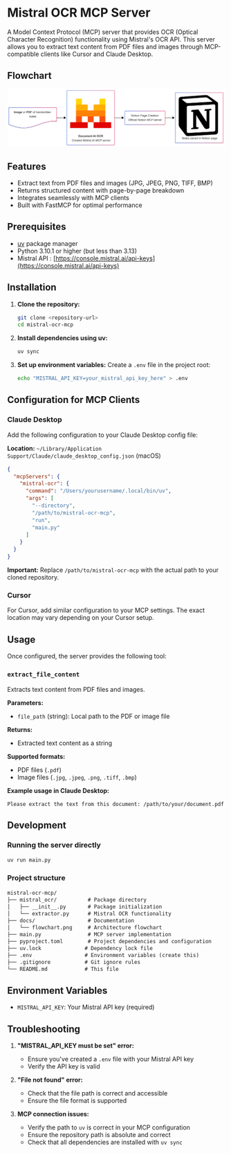 # Mistral OCR MCP Server

A Model Context Protocol (MCP) server that provides OCR (Optical Character Recognition) functionality using Mistral's OCR API. This server allows you to extract text content from PDF files and images through MCP-compatible clients like Cursor and Claude Desktop.

## Flowchart

![flow](docs/flowchart.png)

## Features

- Extract text from PDF files and images (JPG, JPEG, PNG, TIFF, BMP)
- Returns structured content with page-by-page breakdown
- Integrates seamlessly with MCP clients
- Built with FastMCP for optimal performance

## Prerequisites

- [uv](https://docs.astral.sh/uv/) package manager
- Python 3.10.1 or higher (but less than 3.13)
- Mistral API : [https://console.mistral.ai/api-keys](https://console.mistral.ai/api-keys)

## Installation

1. **Clone the repository:**
   ```bash
   git clone <repository-url>
   cd mistral-ocr-mcp
   ```

2. **Install dependencies using uv:**
   ```bash
   uv sync
   ```

3. **Set up environment variables:**
   Create a `.env` file in the project root:
   ```bash
   echo "MISTRAL_API_KEY=your_mistral_api_key_here" > .env
   ```

## Configuration for MCP Clients

### Claude Desktop

Add the following configuration to your Claude Desktop config file:

**Location:** `~/Library/Application Support/Claude/claude_desktop_config.json` (macOS)

```json
{
  "mcpServers": {
    "mistral-ocr": {
      "command": "/Users/yourusername/.local/bin/uv",
      "args": [
        "--directory",
        "/path/to/mistral-ocr-mcp",
        "run",
        "main.py"
      ]
    }
  }
}
```

**Important:** Replace `/path/to/mistral-ocr-mcp` with the actual path to your cloned repository.

### Cursor

For Cursor, add similar configuration to your MCP settings. The exact location may vary depending on your Cursor setup.

## Usage

Once configured, the server provides the following tool:

### `extract_file_content`

Extracts text content from PDF files and images.

**Parameters:**
- `file_path` (string): Local path to the PDF or image file

**Returns:**
- Extracted text content as a string

**Supported formats:**
- PDF files (`.pdf`)
- Image files (`.jpg`, `.jpeg`, `.png`, `.tiff`, `.bmp`)

**Example usage in Claude Desktop:**
```
Please extract the text from this document: /path/to/your/document.pdf
```

## Development

### Running the server directly

```bash
uv run main.py
```

### Project structure

```
mistral-ocr-mcp/
├── mistral_ocr/          # Package directory
│   ├── __init__.py       # Package initialization
│   └── extractor.py      # Mistral OCR functionality
├── docs/                 # Documentation
│   └── flowchart.png     # Architecture flowchart
├── main.py               # MCP server implementation
├── pyproject.toml        # Project dependencies and configuration
├── uv.lock              # Dependency lock file
├── .env                 # Environment variables (create this)
├── .gitignore           # Git ignore rules
└── README.md            # This file
```

## Environment Variables

- `MISTRAL_API_KEY`: Your Mistral API key (required)

## Troubleshooting

1. **"MISTRAL_API_KEY must be set" error:**
   - Ensure you've created a `.env` file with your Mistral API key
   - Verify the API key is valid

2. **"File not found" error:**
   - Check that the file path is correct and accessible
   - Ensure the file format is supported

3. **MCP connection issues:**
   - Verify the path to `uv` is correct in your MCP configuration
   - Ensure the repository path is absolute and correct
   - Check that all dependencies are installed with `uv sync`
